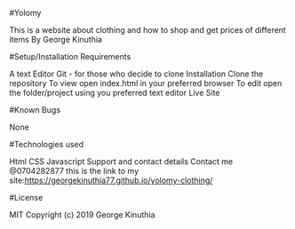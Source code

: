 #Yolomy

This is a website about clothing and how to shop and get prices of different items
By George Kinuthia

#Setup/Installation Requirements

A text Editor
Git - for those who decide to clone
Installation
Clone the repository
To view open index.html in your preferred browser
To edit open the folder/project using you preferred text editor
Live Site

#Known Bugs

None

#Technologies used

Html
CSS
Javascript
Support and contact details
Contact me @0704282877
this is the link to my site:https://georgekinuthia77.github.io/yolomy-clothing/

#License

MIT Copyright (c) 2019 George Kinuthia

